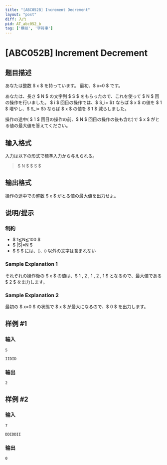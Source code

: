 ```yaml
---
title: "[ABC052B] Increment Decrement"
layout: "post"
diff: 入门
pid: AT_abc052_b
tag: ['模拟', '字符串']
---
```


# [ABC052B] Increment Decrement

## 题目描述

[problemUrl]: https://atcoder.jp/contests/abc052/tasks/abc052_b

あなたは整数 $ x $ を持っています。 最初、$ x=0 $ です。

あなたは、長さ $ N $ の文字列 $ S $ をもらったので、これを使って $ N $ 回の操作を行いました。 $ i $ 回目の操作では、$ S_i= $`I` ならば $ x $ の値を $ 1 $ 増やし、$ S_i= $`D` ならば $ x $ の値を $ 1 $ 減らしました。

操作の途中( $ 1 $ 回目の操作の前、$ N $ 回目の操作の後も含む)で $ x $ がとる値の最大値を答えてください。

## 输入格式

入力は以下の形式で標準入力から与えられる。

> $ N $ $ S $

## 输出格式

操作の途中での整数 $ x $ がとる値の最大値を出力せよ。

## 说明/提示

### 制約

- $ 1≦N≦100 $
- $ |S|=N $
- $ S $ には、`I`、`D` 以外の文字は含まれない

### Sample Explanation 1

それぞれの操作後の $ x $ の値は、$ 1 $,$ 2 $,$ 1 $,$ 2 $,$ 1 $ となるので、最大値である $ 2 $ を出力します。

### Sample Explanation 2

最初の $ x=0 $ の状態で $ x $ が最大になるので、$ 0 $ を出力します。

## 样例 #1

### 输入

```
5
IIDID
```

### 输出

```
2
```

## 样例 #2

### 输入

```
7
DDIDDII
```

### 输出

```
0
```

